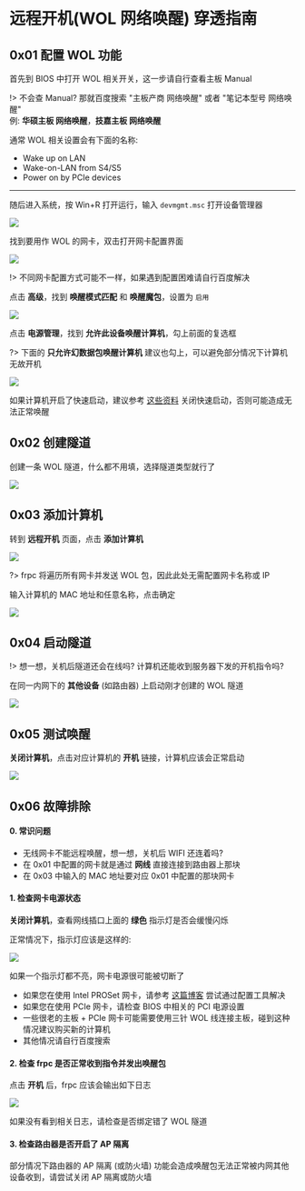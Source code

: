 # 远程开机(WOL 网络唤醒) 穿透指南

## 0x01 配置 WOL 功能

首先到 BIOS 中打开 WOL 相关开关，这一步请自行查看主板 Manual

!> 不会查 Manual? 那就百度搜索 "主板产商 网络唤醒" 或者 "笔记本型号 网络唤醒"  
例: **华硕主板 网络唤醒**，**技嘉主板 网络唤醒**

通常 WOL 相关设置会有下面的名称:

 - Wake up on LAN
 - Wake-on-LAN from S4/S5
 - Power on by PCIe devices

---

随后进入系统，按 Win+R 打开运行，输入 `devmgmt.msc` 打开设备管理器

![](_images/wol-1.png)

找到要用作 WOL 的网卡，双击打开网卡配置界面

![](_images/wol-2.png)

!> 不同网卡配置方式可能不一样，如果遇到配置困难请自行百度解决

点击 **高级**，找到 **唤醒模式匹配** 和 **唤醒魔包**，设置为 `启用`

![](_images/wol-3.png)

点击 **电源管理**，找到 **允许此设备唤醒计算机**，勾上前面的复选框

?> 下面的 **只允许幻数据包唤醒计算机** 建议也勾上，可以避免部分情况下计算机无故开机

![](_images/wol-4.png)

如果计算机开启了快速启动，建议参考 [这些资料](https://www.baidu.com/s?ie=UTF-8&wd=%E5%85%B3%E9%97%AD%E5%BF%AB%E9%80%9F%E5%90%AF%E5%8A%A8) 关闭快速启动，否则可能造成无法正常唤醒

## 0x02 创建隧道

创建一条 WOL 隧道，什么都不用填，选择隧道类型就行了

![](_images/wol-5.png)

## 0x03 添加计算机

转到 **远程开机** 页面，点击 **添加计算机**

![](_images/wol-6.png)

?> frpc 将遍历所有网卡并发送 WOL 包，因此此处无需配置网卡名称或 IP

输入计算机的 MAC 地址和任意名称，点击确定

![](_images/wol-7.png)

## 0x04 启动隧道

!> 想一想，关机后隧道还会在线吗? 计算机还能收到服务器下发的开机指令吗?

在同一内网下的 **其他设备** (如路由器) 上启动刚才创建的 WOL 隧道

![](_images/wol-8.png)

## 0x05 测试唤醒

**关闭计算机**，点击对应计算机的 **开机** 链接，计算机应该会正常启动

![](_images/wol-9.png)

## 0x06 故障排除

#### 0. 常识问题

 - 无线网卡不能远程唤醒，想一想，关机后 WIFI 还连着吗?
 - 在 0x01 中配置的网卡就是通过 **网线** 直接连接到路由器上那块
 - 在 0x03 中输入的 MAC 地址要对应 0x01 中配置的那块网卡

#### 1. 检查网卡电源状态

**关闭计算机**，查看网线插口上面的 **绿色** 指示灯是否会缓慢闪烁

正常情况下，指示灯应该是这样的:

![](_images/wol-10.png)

如果一个指示灯都不亮，网卡电源很可能被切断了

 - 如果您在使用 Intel PROSet 网卡，请参考 [这篇博客](https://blog.berd.moe/archives/intel-nuc-i210-wol-troubleshooting/) 尝试通过配置工具解决
 - 如果您在使用 PCIe 网卡，请检查 BIOS 中相关的 PCI 电源设置
 - 一些很老的主板 + PCIe 网卡可能需要使用三针 WOL 线连接主板，碰到这种情况建议购买新的计算机
 - 其他情况请自行百度搜索

#### 2. 检查 frpc 是否正常收到指令并发出唤醒包

点击 **开机** 后，frpc 应该会输出如下日志

![](_images/wol-11.png)

如果没有看到相关日志，请检查是否绑定错了 WOL 隧道

#### 3. 检查路由器是否开启了 AP 隔离

部分情况下路由器的 AP 隔离 (或防火墙) 功能会造成唤醒包无法正常被内网其他设备收到，请尝试关闭 AP 隔离或防火墙
